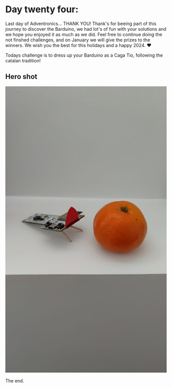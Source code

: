 # Day twenty four:

Last day of Adventronics... THANK YOU! Thank's for beeing part of this journey to discover the Barduino, we had lot's of fun with your solutions and we hope you enjoyed it as much as we did. Feel free to continue doing the not finshed challenges, and on January we will give the prizes to the winners. We wish you the best for this holidays and a happy 2024. ❤️

Todays challenge is to dress up your Barduino as a Caga Tio, following the catalan tradition!

## Hero shot

![Day19](../../images/Day24.jpeg)

The end.
    